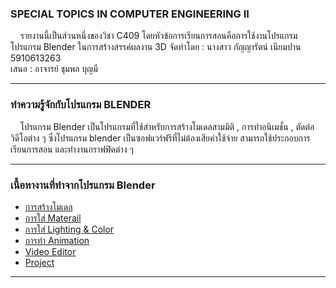 
### SPECIAL TOPICS IN COMPUTER ENGINEERING II 
   &nbsp;&nbsp;&nbsp; รายงานนี้เป็นส่วนหนึ่งของวิชา C409 โดยหัวข้อการเรียนการสอนคือการใช้งานโปรแกรมโปรแกรม Blender ในการสร้างสรรค์ผลงาน 3D 
   จัดทำโดย : นางสาว กัญญารัตน์ เนียมปาน 5910613263 <br>
   เสนอ : อาจารย์ ชุมพล บุญมี <br>
___

### ทำความรู้จักกับโปรแกรม BLENDER 

   &nbsp;&nbsp;&nbsp; โปรแกรม Blender เป็นโปรแกรมที่ใช้สำหรับการสร้างโมเดลสามมิติ , การทำอนิเมชั่น , ตัดต่อวิดีโอต่าง ๆ ซึ่งโปรแกรม blender เป็นซอฟแวร์ฟรีที่ไม่ต้องเสียค่าใช้จ่าย สามารถใช้ประกอบการเรียนการสอน และทำงานกราฟฟิคต่าง ๆ 
___
### เนื้อหางานที่ทำจากโปรแกรม Blender 
 - [การสร้างโมเดล](#)<br>
 - [การใส่ Materail](#)<br>
 - [การใส่ Lighting & Color](#)<br>
 - [การทำ Animation](#)<br>
 - [Video Editor](#)<br>
 - [Project](#)<br>
 ___
